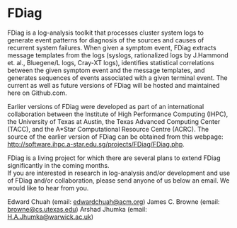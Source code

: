 FDiag
=====

FDiag is a log-analysis toolkit that processes cluster system logs to generate event patterns for diagnosis of the 
sources and causes of recurrent system failures.  When given a symptom event, FDiag extracts message templates from 
the logs (syslogs, rationalized logs by J.Hammond et. al., Bluegene/L logs, Cray-XT logs), identifies statistical 
correlations between the given symptom event and the message templates, and generates sequences of events associated 
with a given terminal event. The current as well as future versions of FDiag will be hosted and maintained here on 
Github.com.

Earlier versions of FDiag were developed as part of an international collaboration between the Institute of High 
Performance Computing (IHPC), the University of Texas at Austin, the Texas Advanced Computing Center (TACC), and 
the A*Star Computational Resource Centre (ACRC).  The source of the earlier version of FDiag can be obtained from 
this webpage: http://software.ihpc.a-star.edu.sg/projects/FDiag/FDiag.php.

FDiag is a living project for which there are several plans to extend FDiag significantly in the coming months.  
If you are interested in research in log-analysis and/or development and use of FDiag and/or collaboration, please 
send anyone of us below an email. We would like to hear from you.

Edward Chuah (email: edwardchuah@acm.org)
James C. Browne (email: browne@cs.utexas.edu)
Arshad Jhumka (email: H.A.Jhumka@warwick.ac.uk)